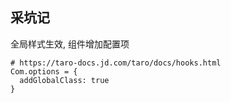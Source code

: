 ## 采坑记

全局样式生效, 组件增加配置项
```
# https://taro-docs.jd.com/taro/docs/hooks.html
Com.options = {
  addGlobalClass: true
}
```
